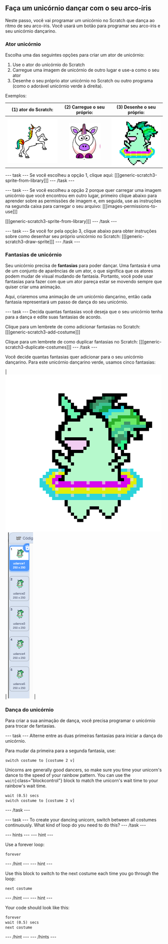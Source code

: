 ## Faça um unicórnio dançar com o seu arco-íris

Neste passo, você vai programar um unicórnio no Scratch que dança ao ritmo de seu arco-íris. Você usará um botão para programar seu arco-íris e seu unicórnio dançarino.

### Ator unicórnio

Escolha uma das seguintes opções para criar um ator de unicórnio:

1. Use o ator do unicórnio do Scratch
2. Carregue uma imagem de unicórnio de outro lugar e use-a como o seu ator
3. Desenhe o seu próprio ator unicórnio no Scratch ou outro programa (como o adorável unicórnio verde à direita).

Exemplos:

|             (1) ator do Scratch:              |      (2) Carregue o seu próprio:      |       (3) Desenhe o seu próprio:        |
|:---------------------------------------------:|:-------------------------------------:|:---------------------------------------:|
| ![Scratch Unicorn](images/scratchunicorn.png) | ![Web Unicorn](images/webunicorn.png) | ![Draw Unicorn](images/drawunicorn.png) |

\--- task \--- Se você escolheu a opção 1, clique aqui: [[[generic-scratch3-sprite-from-library]]] \--- /task \---

\--- task \--- Se você escolheu a opção 2 porque quer carregar uma imagem unicórnio que você encontrou em outro lugar, primeiro clique abaixo para aprender sobre as permissões de imagem e, em seguida, use as instruções na segunda caixa para carregar o seu arquivo: [[[images-permissions-to-use]]]

[[[generic-scratch3-sprite-from-library]]] \--- /task \---

\--- task \--- Se você for pela opção 3, clique abaixo para obter instruções sobre como desenhar seu próprio unicórnio no Scratch: [[[generic-scratch3-draw-sprite]]] \--- /task \---

### Fantasias de unicórnio

Seu unicórnio precisa de **fantasias** para poder dançar. Uma fantasia é uma de um conjunto de aparências de um ator, o que significa que os atores podem mudar de visual mudando de fantasia. Portanto, você pode usar fantasias para fazer com que um ator pareça estar se movendo sempre que quiser criar uma animação.

Aqui, criaremos uma animação de um unicórnio dançarino, então cada fantasia representará um passo de dança do seu unicórnio.

\--- task \--- Decida quantas fantasias você deseja que o seu unicórnio tenha para a dança e edite suas fantasias de acordo.

Clique para um lembrete de como adicionar fantasias no Scratch: [[[generic-scratch3-add-costume]]]

Clique para um lembrete de como duplicar fantasias no Scratch: [[[generic-scratch3-duplicate-costumes]]] \--- /task \---

Você decide quantas fantasias quer adicionar para o seu unicórnio dançarino. Para este unicórnio dançarino verde, usamos cinco fantasias:

| ![Dancing Unicorn Gif](images/dancingunicorn.gif) | ![Five Costumes](images/fivecostumes.png) |

### Dança do unicórnio

Para criar a sua animação de dança, você precisa programar o unicórnio para trocar de fantasias.

\--- task \--- Alterne entre as duas primeiras fantasias para iniciar a dança do unicórnio.

Para mudar da primeira para a segunda fantasia, use:

```blocks3
switch costume to [costume 2 v]
```

Unicorns are generally good dancers, so make sure you time your unicorn's dance to the speed of your rainbow pattern. You can use the `wait`{:class="blockcontrol"} block to match the unicorn's wait time to your rainbow's wait time.

```blocks3
wait (0.5) secs
switch costume to [costume 2 v]
```

\--- /task \---

\--- task \--- To create your dancing unicorn, switch between all costumes continuously. What kind of loop do you need to do this? \--- /task \---

\--- hints \--- \--- hint \---

Use a forever loop:

```blocks3
forever
```

\--- /hint \--- \--- hint \---

Use this block to switch to the next costume each time you go through the loop:

```blocks3
next costume
```

\--- /hint \--- \--- hint \---

Your code should look like this:

```blocks3
forever
wait (0.5) secs
next costume
```

\--- /hint \--- \--- /hints \---